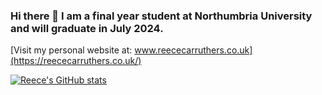 ### Hi there 👋 I am a final year student at Northumbria University and will graduate in July 2024.

[Visit my personal website at: www.reececarruthers.co.uk](https://reececarruthers.co.uk/)

[![Reece's GitHub stats](https://github-readme-stats.vercel.app/api?username=Reece-Carruthers&show=reviews&hide=stars,issues&show_icons=true&theme=radical&include_all_commits=true)](https://github.com/anuraghazra/github-readme-stats)


<!--
**Reece-Carruthers/reece-carruthers** is a ✨ _special_ ✨ repository because its `README.md` (this file) appears on your GitHub profile.

Here are some ideas to get you started:

- 🔭 I’m currently working on ...
- 🌱 I’m currently learning ...
- 👯 I’m looking to collaborate on ...
- 🤔 I’m looking for help with ...
- 💬 Ask me about ...
- 📫 How to reach me: ...
- 😄 Pronouns: ...
- ⚡ Fun fact: ...
-->
